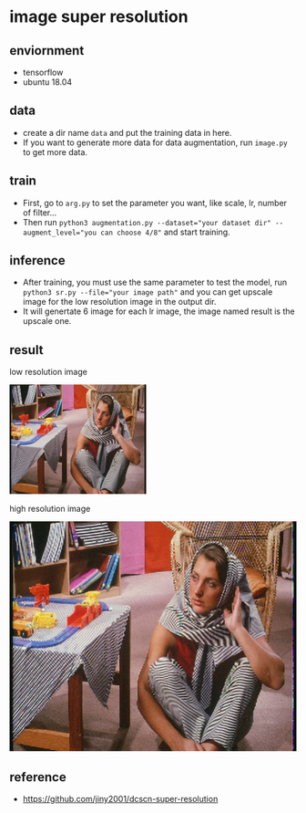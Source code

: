 # image super resolution

## enviornment
- tensorflow
- ubuntu 18.04

## data
- create a dir name `data` and put the training data in here.
- If you want to generate more data for data augmentation, run `image.py` to get more data.

## train
- First, go to `arg.py` to set the parameter you want, like scale, lr, number of filter...
- Then run `python3 augmentation.py --dataset="your dataset dir" --augment_level="you can choose 4/8"` and start training.

## inference
- After training, you must use the same parameter to test the model, run `python3 sr.py --file="your image path"` and you can get upscale image for the low resolution image in the output dir.
- It will genertate 6 image for each lr image, the image named result is the upscale one.

## result
low resolution image 

![image](https://github.com/shenhsinyu/hw4/blob/main/00-lr.png)


high resolution image

![image](https://github.com/shenhsinyu/hw4/blob/main/00.png)

## reference
- https://github.com/jiny2001/dcscn-super-resolution


